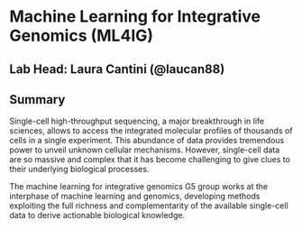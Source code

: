 # Machine Learning for Integrative Genomics (ML4IG)


## Lab Head: Laura Cantini (@laucan88)


## Summary
Single-cell high-throughput sequencing, a major breakthrough in life sciences, allows to access the integrated molecular profiles of thousands of cells in a single experiment. This abundance of data provides tremendous power to unveil unknown cellular mechanisms. However, single-cell data are so massive and complex that it has become challenging to give clues to their underlying biological processes.

The machine learning for integrative genomics G5 group works at the interphase of machine learning and genomics, developing methods exploiting the full richness and complementarity of the available single-cell data to derive actionable biological knowledge.


